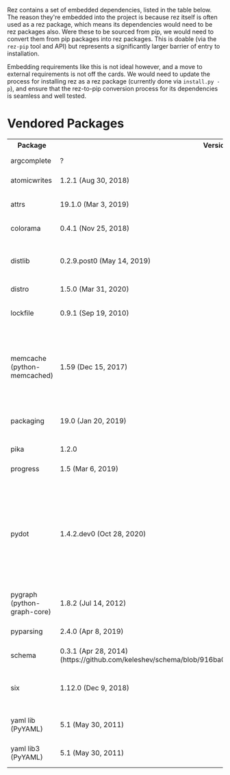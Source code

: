 
Rez contains a set of embedded dependencies, listed in the table below. The reason
they're embedded into the project is because rez itself is often used as a rez
package, which means its dependencies would need to be rez packages also. Were these
to be sourced from pip, we would need to convert them from pip packages into rez
packages. This is doable (via the `rez-pip` tool and API) but represents a
significantly larger barrier of entry to installation.

Embedding requirements like this is not ideal however, and a move to external
requirements is not off the cards. We would need to update the process for
installing rez as a rez package (currently done via `install.py -p`), and ensure
that the rez-to-pip conversion process for its dependencies is seamless and well
tested.


# Vendored Packages

<table>
<tr>
<th>Package</th>
<th>Version</th>
<th>License</th>
<th>Note</th>
</tr>

<!-- ######################################################### -->
<tr><td>
argcomplete
</td><td>
?
</td><td>
Apache 2.0
</td><td>
https://github.com/kislyuk/argcomplete<br>
Our version seems patched.
</td></tr>

<!-- ######################################################### -->
<tr><td>
atomicwrites
</td><td>
1.2.1 (Aug 30, 2018)
</td><td>
MIT
</td><td>
https://github.com/untitaker/python-atomicwrites
</td></tr>

<!-- ######################################################### -->
<tr><td>
attrs
</td><td>
19.1.0 (Mar 3, 2019)
</td><td>
MIT
</td><td>
https://github.com/python-attrs/attrs<br>
Added (July 2019) to enable the use of packaging lib that depends on it.
</td></tr>

<!-- ######################################################### -->
<tr><td>
colorama
</td><td>
0.4.1 (Nov 25, 2018)
</td><td>
BSD 3-Clause
</td><td>
https://github.com/tartley/colorama<br>
</td></tr>

<!-- ######################################################### -->
<tr><td>
distlib
</td><td>
0.2.9.post0 (May 14, 2019)
</td><td>
PYTHON SOFTWARE FOUNDATION LICENSE VERSION 2
</td><td>
https://bitbucket.org/pypa/distlib/src/master/<br>
Updated (June 2019) to enable wheel distribution based installations.
</td></tr>

<!-- ######################################################### -->
<tr><td>
distro
</td><td>
1.5.0 (Mar 31, 2020)
</td><td>
Apache 2.0
</td><td>
https://github.com/python-distro/distro
</td></tr>

<!-- ######################################################### -->
<tr><td>
lockfile
</td><td>
0.9.1 (Sep 19, 2010)
</td><td>
MIT
</td><td>
https://github.com/openstack-archive/pylockfile<br>
Deprecated project, recommends upgrading to
https://github.com/harlowja/fasteners
</td></tr>

<!-- ######################################################### -->
<tr><td>
memcache (python-memcached)
</td><td>
1.59 (Dec 15, 2017)
</td><td>
PYTHON SOFTWARE FOUNDATION LICENSE VERSION 2
</td><td>
https://github.com/linsomniac/python-memcached<br>
We could try to move to a more maintained package like pymemcache from
pinterest. NOTE: A port to redis may be a better option, people are more
familiar with it and it already has a good python client that supports conn
pooling.
</td></tr>

<!-- ######################################################### -->
<tr><td>
packaging
</td><td>
19.0 (Jan 20, 2019)
</td><td>
Duel license, Apache 2.0, BSD 2-Clause
</td><td>
https://github.com/pypa/packaging<br>
Added (July 2019) to enable PEP440 compatible versions handling.
</td></tr>

<!-- ######################################################### -->
<tr><td>
pika
</td><td>
1.2.0
</td><td>
BSD 3-Clause
</td><td>
https://github.com/pika/pika
</td></tr>


<!-- ######################################################### -->
<tr><td>
progress
</td><td>
1.5 (Mar 6, 2019)
</td><td>
ISC
</td><td>
https://github.com/verigak/progress<br>
Upgraded from 1.2 to 1.5 as of Oct 16 2019
</td></tr>

<!-- ######################################################### -->
<tr><td>
pydot
</td><td>
1.4.2.dev0 (Oct 28, 2020)
</td><td>
MIT
</td><td>
https://github.com/pydot/pydot<br>

* Updated (July 2019) in order to update pyparsing lib which in turn is
required by the packaging library. Updated (Aug 2019) for py3.
* Updated (Nov 2020) for finding right dot executable on Windows + Anaconda,
see [pydot/pydot#205](https://github.com/pydot/pydot/issues/205) for detail.
Also, pydot has not bumping version for a long time, log down commit change
here: a10ced4 -> 03533f3
</td></tr>

<!-- ######################################################### -->
<tr><td>
pygraph (python-graph-core)
</td><td>
1.8.2 (Jul 14, 2012)
</td><td>
MIT
</td><td>
https://github.com/pmatiello/python-graph<br>
No longer maintained, moved to https://github.com/Shoobx/python-graph
</td></tr>

<!-- ######################################################### -->
<tr><td>
pyparsing
</td><td>
2.4.0 (Apr 8, 2019)
</td><td>
MIT
</td><td>
https://github.com/pyparsing/pyparsing<br>
Updated (July 2019) along with pydot to allow for packaging lib to be used.
</td></tr>

<!-- ######################################################### -->
<tr><td>
schema
</td><td>
0.3.1 (Apr 28, 2014) (https://github.com/keleshev/schema/blob/916ba05e22b7b370b3586f97c40695e7b9e7fe33)
</td><td>
MIT
</td><td>
https://github.com/keleshev/schema<br>
Our version is patched.
</td></tr>

<!-- ######################################################### -->
<tr><td>
six
</td><td>
1.12.0 (Dec 9, 2018)
</td><td>
MIT
</td><td>
https://github.com/benjaminp/six<br>
Updated (July 2019) to coincide with packaging lib addition that depends on.
Also now required to support py2/3 interoperability.
</td></tr>

<!-- ######################################################### -->
<tr><td>
yaml lib (PyYAML)
</td><td>
5.1 (May 30, 2011)
</td><td>
MIT
</td><td>
https://github.com/yaml/pyyaml<br>
No changes but must maintain separate version between py2 and py3 for time being.
</td></tr>

<!-- ######################################################### -->
<tr><td>
yaml lib3 (PyYAML)
</td><td>
5.1 (May 30, 2011)
</td><td>
MIT
</td><td>
https://github.com/yaml/pyyaml<br>
No changes but must maintain separate version between py2 and py3 for time being.
</td></tr>

</table>
